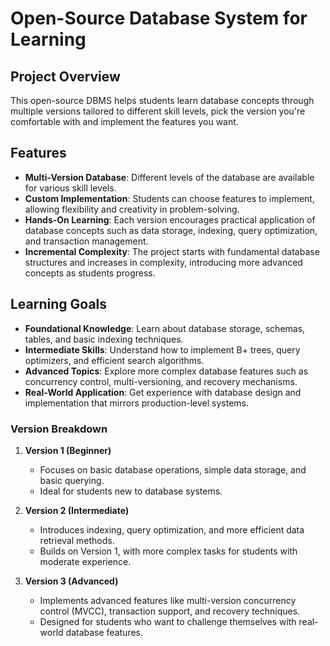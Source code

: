 # **Open-Source Database System for Learning**

## **Project Overview**
This open-source DBMS helps students learn database concepts through multiple versions tailored to different skill levels, pick the version you're comfortable with and implement the features you want.

## **Features**
- **Multi-Version Database**: Different levels of the database are available for various skill levels.
- **Custom Implementation**: Students can choose features to implement, allowing flexibility and creativity in problem-solving.
- **Hands-On Learning**: Each version encourages practical application of database concepts such as data storage, indexing, query optimization, and transaction management.
- **Incremental Complexity**: The project starts with fundamental database structures and increases in complexity, introducing more advanced concepts as students progress.

## **Learning Goals**
- **Foundational Knowledge**: Learn about database storage, schemas, tables, and basic indexing techniques.
- **Intermediate Skills**: Understand how to implement B+ trees, query optimizers, and efficient search algorithms.
- **Advanced Topics**: Explore more complex database features such as concurrency control, multi-versioning, and recovery mechanisms.
- **Real-World Application**: Get experience with database design and implementation that mirrors production-level systems.

### **Version Breakdown**
1. **Version 1 (Beginner)**
   - Focuses on basic database operations, simple data storage, and basic querying.
   - Ideal for students new to database systems.

2. **Version 2 (Intermediate)**
   - Introduces indexing, query optimization, and more efficient data retrieval methods.
   - Builds on Version 1, with more complex tasks for students with moderate experience.

3. **Version 3 (Advanced)**
   - Implements advanced features like multi-version concurrency control (MVCC), transaction support, and recovery techniques.
   - Designed for students who want to challenge themselves with real-world database features.
